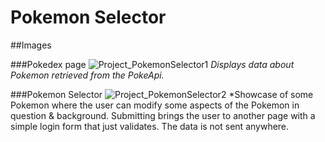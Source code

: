 # Pokemon Selector

##Images

###Pokedex page
![Project_PokemonSelector1](https://github.com/user-attachments/assets/0c4f3097-fab4-4998-854c-07cba4309a7d)
*Displays data about Pokemon retrieved from the PokeApi.*

###Pokemon Selector
![Project_PokemonSelector2](https://github.com/user-attachments/assets/b0e77c0a-44f5-4a58-9ad6-564fe61795ab)
*Showcase of some Pokemon where the user can modify some aspects of the Pokemon in question & background. 
Submitting brings the user to another page with a simple login form that just validates. The data is not sent anywhere.


